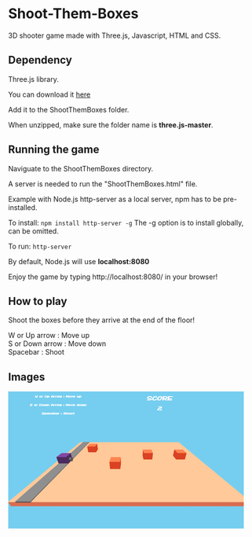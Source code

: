 # Shoot-Them-Boxes
3D shooter game made with Three.js, Javascript, HTML and CSS. 

## Dependency
Three.js library.

You can download it [here](https://threejs.org/)

Add it to the ShootThemBoxes folder.

When unzipped, make sure the folder name is **three.js-master**.

## Running the game
Naviguate to the ShootThemBoxes directory.

A server is needed to run the "ShootThemBoxes.html" file.

Example with Node.js http-server as a local server, npm has to be pre-installed.

To install:
`npm install http-server -g` The -g option is to install globally, can be omitted.

To run:
`http-server`

By default, Node.js will use **localhost:8080**

Enjoy the game by typing http://localhost:8080/ in your browser!

## How to play
Shoot the boxes before they arrive at the end of the floor!

W or Up arrow : Move up </br>
S or Down arrow : Move down </br>
Spacebar : Shoot

## Images

![Screenshot](ShootThemBoxes.png)



